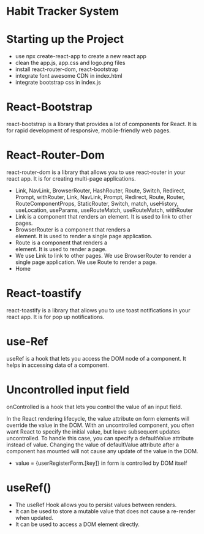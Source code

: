 # Habit Tracker System

# Starting up the Project

- use npx create-react-app to create a new react app
- clean the app.js, app.css and logo.png files
- install react-router-dom, react-bootstrap
- integrate font awesome CDN in index.html
- integrate bootstrap css in index.js

# React-Bootstrap

react-bootstrap is a library that provides a lot of components for React. It is for rapid development of responsive, mobile-friendly web pages.

# React-Router-Dom

react-router-dom is a library that allows you to use react-router in your react app. It is for creating multi-page applications.

- Link, NavLink, BrowserRouter, HashRouter, Route, Switch, Redirect, Prompt, withRouter, Link, NavLink, Prompt, Redirect, Route, Router, RouteComponentProps, StaticRouter, Switch, match, useHistory, useLocation, useParams, useRouteMatch, useRouteMatch, withRouter
- Link is a component that renders an <a> element. It is used to link to other pages.
- BrowserRouter is a component that renders a <div> element. It is used to render a single page application.
- Route is a component that renders a <div> element. It is used to render a page.
- We use Link to link to other pages. We use BrowserRouter to render a single page application. We use Route to render a page.
- <Link to="/">Home</Link>

# React-toastify

react-toastify is a library that allows you to use toast notifications in your react app. It is for pop up notifications.

# use-Ref

useRef is a hook that lets you access the DOM node of a component. It helps in accessing data of a component.

# Uncontrolled input field

onControlled is a hook that lets you control the value of an input field.

In the React rendering lifecycle, the value attribute on form elements will override the value in the DOM. With an uncontrolled component, you often want React to specify the initial value, but leave subsequent updates uncontrolled. To handle this case, you can specify a defaultValue attribute instead of value. Changing the value of defaultValue attribute after a component has mounted will not cause any update of the value in the DOM.

- value = {userRegisterForm.[key]} in form is controlled by DOM itself

# useRef()

- The useRef Hook allows you to persist values between renders.
- It can be used to store a mutable value that does not cause a re-render when updated.
- It can be used to access a DOM element directly.
 